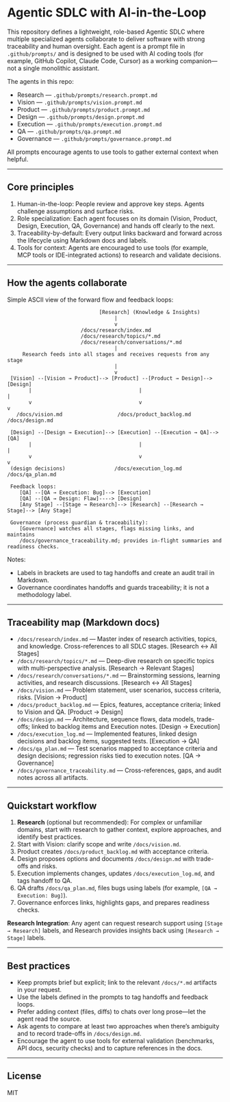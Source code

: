 # Agentic SDLC with AI-in-the-Loop

This repository defines a lightweight, role-based Agentic SDLC where multiple specialized agents collaborate to deliver software with strong traceability and human oversight. Each agent is a prompt file in `.github/prompts/` and is designed to be used with AI coding tools (for example, GitHub Copilot, Claude Code, Cursor) as a working companion—not a single monolithic assistant.

The agents in this repo:
- Research — `.github/prompts/research.prompt.md`
- Vision — `.github/prompts/vision.prompt.md`
- Product — `.github/prompts/product.prompt.md`
- Design — `.github/prompts/design.prompt.md`
- Execution — `.github/prompts/execution.prompt.md`
- QA — `.github/prompts/qa.prompt.md`
- Governance — `.github/prompts/governance.prompt.md`

All prompts encourage agents to use tools to gather external context when helpful.

---

## Core principles

1. Human-in-the-loop: People review and approve key steps. Agents challenge assumptions and surface risks.
2. Role specialization: Each agent focuses on its domain (Vision, Product, Design, Execution, QA, Governance) and hands off clearly to the next.
3. Traceability-by-default: Every output links backward and forward across the lifecycle using Markdown docs and labels.
4. Tools for context: Agents are encouraged to use tools (for example, MCP tools or IDE-integrated actions) to research and validate decisions.

---

## How the agents collaborate

Simple ASCII view of the forward flow and feedback loops:

```
                              [Research] (Knowledge & Insights)
                                   |
                                   v
                        /docs/research/index.md
                        /docs/research/topics/*.md
                        /docs/research/conversations/*.md
                                   |
     Research feeds into all stages and receives requests from any stage
                                   |
                                   v
 [Vision] --[Vision → Product]--> [Product] --[Product → Design]--> [Design]
       |                                   |                             |
       v                                   v                             v
   /docs/vision.md                  /docs/product_backlog.md       /docs/design.md

 [Design] --[Design → Execution]--> [Execution] --[Execution → QA]--> [QA]
       |                                   |                             |
       v                                   v                             v
 (design decisions)                /docs/execution_log.md         /docs/qa_plan.md

 Feedback loops:
    [QA] --[QA → Execution: Bug]--> [Execution]
    [QA] --[QA → Design: Flaw]----> [Design]
    [Any Stage] --[Stage → Research]--> [Research] --[Research → Stage]--> [Any Stage]

 Governance (process guardian & traceability):
    [Governance] watches all stages, flags missing links, and maintains
    /docs/governance_traceability.md; provides in-flight summaries and readiness checks.
```

Notes:
- Labels in brackets are used to tag handoffs and create an audit trail in Markdown.
- Governance coordinates handoffs and guards traceability; it is not a methodology label.

---

## Traceability map (Markdown docs)

- `/docs/research/index.md` — Master index of research activities, topics, and knowledge. Cross-references to all SDLC stages. [Research ↔ All Stages]
- `/docs/research/topics/*.md` — Deep-dive research on specific topics with multi-perspective analysis. [Research → Relevant Stages]
- `/docs/research/conversations/*.md` — Brainstorming sessions, learning activities, and research discussions. [Research ↔ All Stages]
- `/docs/vision.md` — Problem statement, user scenarios, success criteria, risks. [Vision → Product]
- `/docs/product_backlog.md` — Epics, features, acceptance criteria; linked to Vision and QA. [Product → Design]
- `/docs/design.md` — Architecture, sequence flows, data models, trade-offs; linked to backlog items and Execution notes. [Design → Execution]
- `/docs/execution_log.md` — Implemented features, linked design decisions and backlog items, suggested tests. [Execution → QA]
- `/docs/qa_plan.md` — Test scenarios mapped to acceptance criteria and design decisions; regression risks tied to execution notes. [QA → Governance]
- `/docs/governance_traceability.md` — Cross-references, gaps, and audit notes across all artifacts.

---

## Quickstart workflow

1. **Research** (optional but recommended): For complex or unfamiliar domains, start with research to gather context, explore approaches, and identify best practices.
2. Start with Vision: clarify scope and write `/docs/vision.md`.
3. Product creates `/docs/product_backlog.md` with acceptance criteria.
4. Design proposes options and documents `/docs/design.md` with trade-offs and risks.
5. Execution implements changes, updates `/docs/execution_log.md`, and tags handoff to QA.
6. QA drafts `/docs/qa_plan.md`, files bugs using labels (for example, `[QA → Execution: Bug]`).
7. Governance enforces links, highlights gaps, and prepares readiness checks.

**Research Integration**: Any agent can request research support using `[Stage → Research]` labels, and Research provides insights back using `[Research → Stage]` labels.

---

## Best practices

- Keep prompts brief but explicit; link to the relevant `/docs/*.md` artifacts in your request.
- Use the labels defined in the prompts to tag handoffs and feedback loops.
- Prefer adding context (files, diffs) to chats over long prose—let the agent read the source.
- Ask agents to compare at least two approaches when there’s ambiguity and to record trade-offs in `/docs/design.md`.
- Encourage the agent to use tools for external validation (benchmarks, API docs, security checks) and to capture references in the docs.

---

## License

MIT
